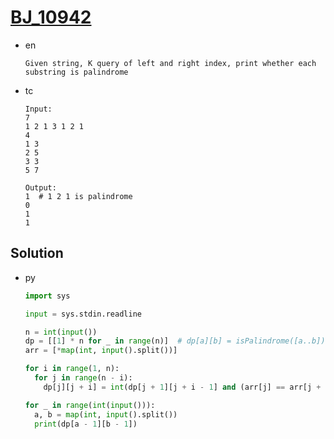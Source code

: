 # [BJ_10942](https://acmicpc.net/problem/10942)

* en

  ```en
  Given string, K query of left and right index, print whether each substring is palindrome
  ```

* tc

  ```tc
  Input:
  7
  1 2 1 3 1 2 1
  4
  1 3
  2 5
  3 3
  5 7

  Output:
  1  # 1 2 1 is palindrome
  0
  1
  1
  ```

## Solution

* py

  ```py
  import sys

  input = sys.stdin.readline

  n = int(input())
  dp = [[1] * n for _ in range(n)]  # dp[a][b] = isPalindrome([a..b])
  arr = [*map(int, input().split())]

  for i in range(1, n):
    for j in range(n - i):
      dp[j][j + i] = int(dp[j + 1][j + i - 1] and (arr[j] == arr[j + i]))

  for _ in range(int(input())):
    a, b = map(int, input().split())
    print(dp[a - 1][b - 1])
  ```
